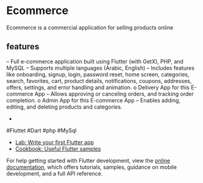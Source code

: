 # Ecommerce

Ecommerce is a commercial application for selling products online

## features
– Full e-commerce application built using Flutter (with GetX), PHP, and MySQL
– Supports multiple languages (Arabic, English)
– Includes features like onboarding, signup, login, password reset, home screen, categories, search, favorites, cart,
product details, notifications, coupons, addresses, offers, settings, and error handling and animation.
o Delivery App for this E-commerce App
– Allows approving or canceling orders, and tracking order completion.
o Admin App for this E-commerce App 
– Enables adding, editing, and deleting products and categories.


 -  
#Fluttet
#Dart
#php
#MySql

- [Lab: Write your first Flutter app](https://docs.flutter.dev/get-started/codelab)
- [Cookbook: Useful Flutter samples](https://docs.flutter.dev/cookbook)

For help getting started with Flutter development, view the
[online documentation](https://docs.flutter.dev/), which offers tutorials,
samples, guidance on mobile development, and a full API reference.
